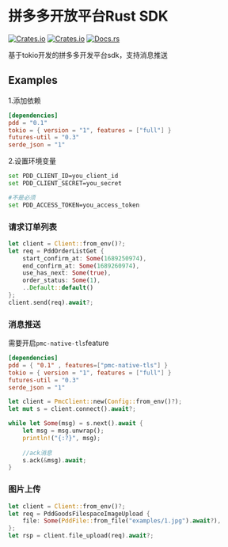 # 拼多多开放平台Rust SDK

[![Crates.io](https://img.shields.io/crates/v/pdd?color=blue&logo=rust&style=flat-square)](https://crates.io/crates/pdd)
[![Crates.io](https://img.shields.io/crates/d/pdd?logo=rust&style=flat-square)](https://crates.io/crates/pdd)
[![Docs.rs](https://img.shields.io/docsrs/pdd/latest?logo=rust&style=flat-square)](https://docs.rs/pdd/latest/pdd/)

基于tokio开发的拼多多开发平台sdk，支持消息推送

## Examples

1.添加依赖

```toml
[dependencies]
pdd = "0.1"
tokio = { version = "1", features = ["full"] }
futures-util = "0.3"
serde_json = "1"
```

2.设置环境变量

```bash
set PDD_CLIENT_ID=you_client_id
set PDD_CLIENT_SECRET=you_secret

#不是必须
set PDD_ACCESS_TOKEN=you_access_token
```

### 请求订单列表

```rust
let client = Client::from_env()?;
let req = PddOrderListGet {
    start_confirm_at: Some(1689250974),
    end_confirm_at: Some(1689260974),
    use_has_next: Some(true),
    order_status: Some(1),
    ..Default::default()
};
client.send(req).await?;
```

### 消息推送

需要开启`pmc-native-tls`feature

```toml
[dependencies]
pdd = { "0.1" , features=["pmc-native-tls"] }
tokio = { version = "1", features = ["full"] }
futures-util = "0.3"
serde_json = "1"
```

```rust
let client = PmcClient::new(Config::from_env()?);
let mut s = client.connect().await?;

while let Some(msg) = s.next().await {
    let msg = msg.unwrap();
    println!("{:?}", msg);
    
    //ack消息
    s.ack(&msg).await;
}
```

### 图片上传

```rust
let client = Client::from_env()?;
let req = PddGoodsFilespaceImageUpload {
    file: Some(PddFile::from_file("examples/1.jpg").await?),
};
let rsp = client.file_upload(req).await?;
```

